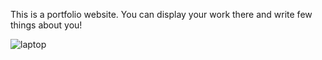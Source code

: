 
This is a portfolio website. You can display your work there and write few things about you!

![laptop](https://github.com/sempedia/portfolio/assets/104672255/e248d451-7f29-468f-827d-86d599b07753)
